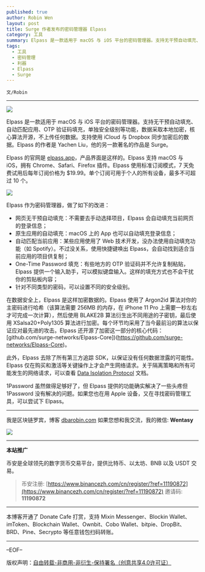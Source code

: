 ```yaml
---
published: true
author: Robin Wen
layout: post
title: Surge 作者发布的密码管理器 Elpass
category: 工具
summary: Elpass 是一款适用于 macOS 与 iOS 平台的密码管理器。支持无干预自动填充、自动匹配应用、OTP 验证码填充，单独安全级别等功能，数据采取本地加密，核心算法开源，不上传任何数据。支持使用 iCloud 与 Dropbox 同步加密后的数据。Elpass 的作者是 Yachen Liu，他的另一款著名的作品是 Surge。1Password 虽然做得足够好了，但 Elpass 提供的功能确实解决了一些头疼但 1Password 没有解决的问题。如果您也在用 Apple 设备，又在寻找密码管理工具，可以尝试下 Elpass。
tags:
  - 工具
  - 密码管理
  - 利器
  - Elpass
  - Surge
---
```


`文/Robin`

***

![](https://cdn.dbarobin.com/kptdpbs.png)

Elpass 是一款适用于 macOS 与 iOS 平台的密码管理器。支持无干预自动填充、自动匹配应用、OTP 验证码填充，单独安全级别等功能，数据采取本地加密，核心算法开源，不上传任何数据。支持使用 iCloud 与 Dropbox 同步加密后的数据。Elpass 的作者是 Yachen Liu，他的另一款著名的作品是 Surge。

Elpass 的官网是 [elpass.app](https://elpass.app)，产品界面是这样的。Elpass 支持 macOS 与 iOS，拥有 Chrome、Safari、Firefox 插件。Elpass 使用标准订阅模式，7 天免费试用后每年订阅价格为 $19.99。单个订阅可用于个人的所有设备，最多不可超过 10 个。

![](https://cdn.dbarobin.com/divenly.png)

Elpass 作为密码管理器，做了如下的改进：

* 网页无干预自动填充：不需要去手动选择项目，Elpass 会自动填充当前网页的登录信息；
* 原生应用的自动填充：macOS 上的 App 也可以自动填充登录信息；
* 自动匹配当前应用：某些应用使用了 Web 技术开发，没办法使用自动填充功能（如 Spotify）。不过没关系，使用快捷键唤出 Elpass，会自动找到适合当前应用的项目供复制；
* One-Time Password 填充：有些地方的 OTP 验证码并不允许复制粘贴，Elpass 提供一个输入助手，可以模拟键盘输入。这样的填充方式也不会干扰你的剪贴板内容；
* 针对不同类型的密码，可以设置不同的安全级别。

在数据安全上，Elpass 是这样加密数据的。Elpass 使用了 Argon2id 算法对你的主密码进行哈希（该算法需要 256MB 的内存，在 iPhone 11 Pro 上需要一秒左右才可完成一次计算），然后使用 BLAKE2B 算法衍生出不同用途的子密钥，最后使用 XSalsa20+Poly1305 算法进行加密。每个环节均采用了当今最前沿的算法以保证应对最先进的攻击。Elpass 还开源了加密这一部分的核心代码：[github.com/surge-networks/Elpass-Core])(https://github.com/surge-networks/Elpass-Core)。

此外，Elpass 去除了所有第三方追踪 SDK，以保证没有任何数据泄露的可能性。Elpass 仅在购买和激活等关键操作上才会产生网络请求。关于隔离策略和所有可能发生的网络请求，可以查看 [Data Isolation Protocol](https://elpass.zendesk.com/hc/en-us/articles/360037294492-Data-Isolation-Protocol) 文档。

1Password 虽然做得足够好了，但 Elpass 提供的功能确实解决了一些头疼但 1Password 没有解决的问题。如果您也在用 Apple 设备，又在寻找密码管理工具，可以尝试下 Elpass。

***

我是区块链罗宾，博客 [dbarobin.com](https://dbarobin.com/)
如果您想和我交流，我的微信: **Wentasy**

![](https://cdn.dbarobin.com/v4yywe2.png)

***

**本站推广**

币安是全球领先的数字货币交易平台，提供比特币、以太坊、BNB 以及 USDT 交易。

> 币安注册: [https://www.binancezh.com/cn/register/?ref=11190872](https://www.binancezh.com/cn/register/?ref=11190872)
> 邀请码: **11190872**

***

本博客开通了 Donate Cafe 打赏，支持 Mixin Messenger、Blockin Wallet、imToken、Blockchain Wallet、Ownbit、Cobo Wallet、bitpie、DropBit、BRD、Pine、Secrypto 等任意钱包扫码转账。

<center>
    <div class="--donate-button"
         data-button-id="f8b9df0d-af9a-460d-8258-d3f435445075"
    ></div>
</center>

***

–EOF–

版权声明：[自由转载-非商用-非衍生-保持署名（创意共享4.0许可证）](http://creativecommons.org/licenses/by-nc-nd/4.0/deed.zh)